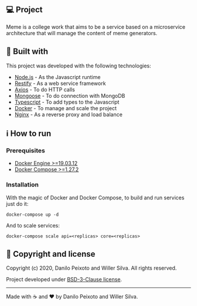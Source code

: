 ## :computer: Project

Meme is a college work that aims to be a service based on a microservice architecture that will manage the content of meme generators.

## :rocket: Built with

This project was developed with the following technologies:

-   [Node.js](https://nodejs.org/) - As the Javascript runtime
-   [Restify](http://restify.com/) - As a web service framework
-   [Axios](https://github.com/axios/axios) - To do HTTP calls
-   [Mongoose](https://mongoosejs.com/) - To do connection with MongoDB
-   [Typescript](https://www.typescriptlang.org/) - To add types to the Javascript
-   [Docker](https://www.docker.com/) - To manage and scale the project
-   [Nginx](https://www.nginx.com/) - As a reverse proxy and load balance

## :information_source: How to run

### Prerequisites

* [Docker Engine >=19.03.12](https://docs.docker.com/engine)
* [Docker Compose >=1.27.2](https://docs.docker.com/compose)

### Installation

With the magic of Docker and Docker Compose, to build and run services just do it:

```
docker-compose up -d
```

And to scale services:

```
docker-compose scale api=<replicas> core=<replicas>
```

## :memo: Copyright and license

Copyright (c) 2020, Danilo Peixoto and Willer Silva. All rights reserved.

Project developed under [BSD-3-Clause license](LICENSE.md).

---

Made with :coffee: and ❤️ by Danilo Peixoto and Willer Silva.

